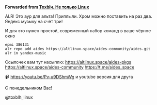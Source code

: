 **Forwarded from [Toxblч. Не только Linux](https://t.me/toxblh_linux/1253)**



ALR!  Это аур для альта! Приплыли. Хром можно поставить на раз два. Яндекс музыку на счёт три!

И для это нужен простой, современный набор команд в ваше чёрное окно

```
epmi 386131
alr repo add aides https://altlinux.space/aides-community/aides.git
alr in yandex-music
```

Ссылочек вам тут насыплю:
https://altlinux.space/aides-pkgs
https://altlinux.space/aides-community
https://t.me/aides_space

📹 https://youtu.be/Pv-u9DShmWg и youtube версия для друга

С понедельником Вас!

@toxblh_linux